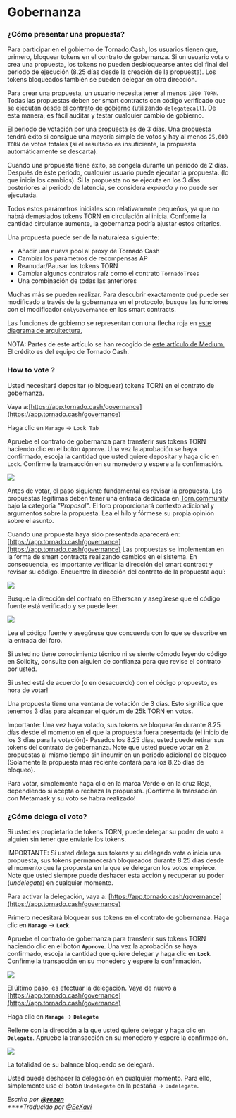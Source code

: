 # Gobernanza

### ¿Cómo presentar una propuesta?

Para participar en el gobierno de Tornado.Cash, los usuarios tienen que, primero, bloquear tokens en el contrato de gobernanza. Si un usuario vota o crea una propuesta, los tokens no pueden desbloquearse antes del final del periodo de ejecución \(8.25 días desde la creación de la propuesta\). Los tokens bloqueados también se pueden delegar en otra dirección.

Para crear una propuesta, un usuario necesita tener al menos `1000 TORN`. Todas las propuestas deben ser smart contracts con código verificado que se ejecutan desde el [contrato de gobierno](https://etherscan.io/address/0x5efda50f22d34F262c29268506C5Fa42cB56A1Ce) \(utilizando `delegatecall`\). De esta manera, es fácil auditar y testar cualquier cambio de gobierno.

El periodo de votación por una propuesta es de 3 días. Una propuesta tendrá éxito si consigue una mayoría simple de votos y hay al menos `25,000 TORN` de votos totales \(si el resultado es insuficiente, la propuesta automáticamente se descarta\).

Cuando una propuesta tiene éxito, se congela durante un periodo de 2 días. Después de éste periodo, cualquier usuario puede ejecutar la propuesta. \(lo que inicia los cambios\). Si la propuesta no se ejecuta en los 3 días posteriores al periodo de latencia, se considera _expirada_ y no puede ser ejecutada.

Todos estos parámetros iniciales son relativamente pequeños, ya que no habrá demasiados tokens TORN en circulación al inicia. Conforme la cantidad circulante aumente, la gobernanza podría ajustar estos criterios.

Una propuesta puede ser de la naturaleza siguiente:

* Añadir una nueva pool al proxy de Tornado Cash
* Cambiar los parámetros de recompensas AP
* Reanudar/Pausar los tokens TORN
* Cambiar algunos contratos raíz como el contrato `TornadoTrees` 
* Una combinación de todas las anteriores

Muchas más se pueden realizar. Para descubrir exactamente qué puede ser modificado a través de la gobernanza en el protocolo, busque las funciones con el modificador `onlyGovernance` en los smart contracts.

Las funciones de gobierno se representan con una flecha roja en [este diagrama de arquitectura.](https://viewer.diagrams.net/?highlight=0000ff&edit=_blank&layers=1&nav=1&title=tornado-cash-contract-overview.drawio#Uhttps%3A%2F%2Fraw.githubusercontent.com%2FRezan-vm%2Ftornado-cash-edu%2Fmain%2Ftornado-cash-contract-overview.drawio)

NOTA: Partes de este artículo se han recogido de [este artículo de Medium.](https://tornado-cash.medium.com/tornado-cash-governance-proposal-a55c5c7d0703) El crédito es del equipo de Tornado Cash.

### How to vote ?

Usted necesitará depositar \(o bloquear\) tokens TORN en el contrato de gobernanza.

Vaya a:[https://app.tornado.cash/governance](https://app.tornado.cash/governance)

Haga clic en `Manage` -&gt; `Lock Tab`

Apruebe el contrato de gobernanza para transferir sus tokens TORN haciendo clic en el botón `Approve`. Una vez la aprobación se haya confirmado, escoja la cantidad que usted quiere depositar y haga clic en `Lock`. Confirme la transacción en su monedero y espere a la confirmación.

![](.gitbook/assets/c05e5a1813edad280544b627b24002dc8d5adcf2.png)

Antes de votar, el paso siguiente fundamental es revisar la propuesta. Las propuestas legítimas deben tener una entrada dedicada en [Torn.community](https://torn.community/) bajo la categoría _"Proposal"_. El foro proporcionará contexto adicional y argumentos sobre la propuesta. Lea el hilo y fórmese su propia opinión sobre el asunto.

Cuando una propuesta haya sido presentada aparecerá en: [https://app.tornado.cash/governance](https://app.tornado.cash/governance) Las propuestas se implementan en la forma de smart contracts realizando cambios en el sistema. En consecuencia, es importante verificar la dirección del smart contract y revisar su código. Encuentre la dirección del contrato de la propuesta aquí:

![](.gitbook/assets/181d612b6c57964bab59c8e5b766f5247211083d.png)

Busque la dirección del contrato en Etherscan y asegúrese que el código fuente está verificado y se puede leer.

![](.gitbook/assets/d2d37d169a94f09156e76fa522b7974cb7c9ac3f.png)

Lea el código fuente y asegúrese que concuerda con lo que se describe en la entrada del foro.

Si usted no tiene conocimiento técnico ni se siente cómodo leyendo código en Solidity, consulte con alguien de confianza para que revise el contrato por usted.

Si usted está de acuerdo \(o en desacuerdo\) con el código propuesto, es hora de votar!

Una propuesta tiene una ventana de votación de 3 días. Esto significa que tenemos 3 días para alcanzar el quórum de 25k TORN en votos.

Importante: Una vez haya votado, sus tokens se bloquearán durante 8.25 días desde el momento en el que la propuesta fuera presentada \(el inicio de los 3 días para la votación\)- Pasados los 8.25 días, usted puede retirar sus tokens del contrato de gobernanza. Note que usted puede votar en 2 propuestas al mismo tiempo sin incurrir en un periodo adicional de bloqueo \(Solamente la propuesta más reciente contará para los 8.25 días de bloqueo\).

Para votar, simplemente haga clic en la marca Verde o en la cruz Roja, dependiendo si acepta o rechaza la propuesta. ¡Confirme la transacción con Metamask y su voto se habra realizado!

### ¿Cómo delega el voto?

Si usted es propietario de tokens TORN, puede delegar su poder de voto a alguien sin tener que enviarle los tokens.

IMPORTANTE: Si usted delega sus tokens y su delegado vota o inicia una propuesta, sus tokens permanecerán bloqueados durante 8.25 días desde el momento que la propuesta en la que se delegaron los votos empiece. Note que usted siempre puede deshacer esta acción y recuperar su poder \(_undelegate_\) en cualquier momento.

Para activar la delegación, vaya a: [https://app.tornado.cash/governance](https://app.tornado.cash/governance)

Primero necesitará bloquear sus tokens en el contrato de gobernanza. Haga clic en **`Manage`** -&gt; **`Lock`**.

Apruebe el contrato de gobernanza para transferir sus tokens TORN haciendo clic en el botón **`Approve`**. Una vez la aprobación se haya confirmado, escoja la cantidad que quiere delegar y haga clic en **`Lock`**. Confirme la transacción en su monedero y espere la confirmación.

![](.gitbook/assets/c05e5a1813edad280544b627b24002dc8d5adcf2%20%281%29.png)

El último paso, es efectuar la delegación. Vaya de nuevo a [https://app.tornado.cash/governance](https://app.tornado.cash/governance)

Haga clic en **`Manage`** -&gt; **`Delegate`**

Rellene con la dirección a la que usted quiere delegar y haga clic en **`Delegate`**. Apruebe la transacción en su monedero y espere la confirmación.

![](.gitbook/assets/43c05d176d7f75a336af7a865565c9b23786b98c.png)

La totalidad de su balance bloqueado se delegará.

Usted puede deshacer la delegación en cualquier momento. Para ello, simplemente use el botón `Undelegate` en la pestaña -&gt; `Undelegate`.

_Escrito por_ [_**@rezan**_](https://torn.community/u/Rezan/summary)  
_****Traducido por_ [_@EeXavi_](https://twitter.com/EeXavi?s=09)

